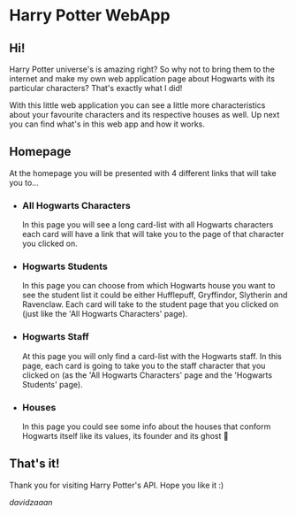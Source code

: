# Harry Potter WebApp
## Hi!
Harry Potter universe's is amazing right? So why not to bring them to the internet and make my own web application page about Hogwarts with its particular characters?
That's exactly what I did!

With this little web application you can see a little more characteristics about your favourite characters and its respective houses as well.
Up next you can find what's in this web app and how it works.

## Homepage
At the homepage you will be presented with 4 different links that will take you to...

- ### All Hogwarts Characters
  In this page you will see a long card-list with all Hogwarts characters each card will have a link that will take you to the page of that character you clicked on.
  
- ### Hogwarts Students
  In this page you can choose from which Hogwarts house you want to see the student list it could be either Hufflepuff, Gryffindor, Slytherin and Ravenclaw.
  Each card will take to the student page that you clicked on (just like the 'All Hogwarts Characters' page).
  
- ### Hogwarts Staff
  At this page you will only find a card-list with the Hogwarts staff. In this page, each card is going to take you to the staff character that you clicked on 
  (as the 'All Hogwarts Characters' page and the 'Hogwarts Students' page).
  
- ### Houses
  In this page you could see some info about the houses that conform Hogwarts itself like its values, its founder and its ghost :ghost:
  
## That's it!

Thank you for visiting Harry Potter's API. Hope you like it :)

*davidzaaan*

